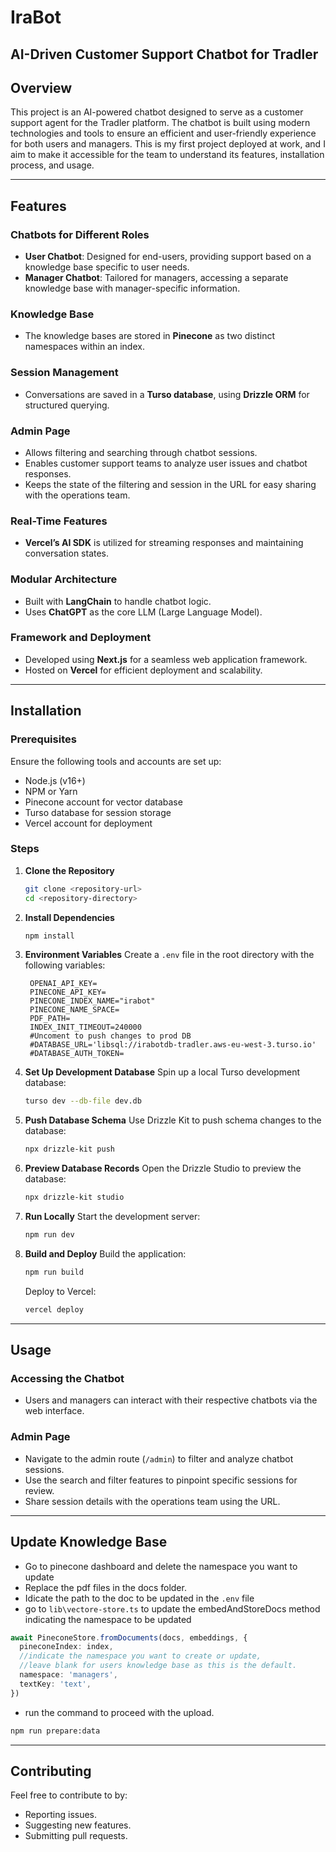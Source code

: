# IraBot

## AI-Driven Customer Support Chatbot for Tradler

## Overview

This project is an AI-powered chatbot designed to serve as a customer support agent for the Tradler platform. The chatbot is built using modern technologies and tools to ensure an efficient and user-friendly experience for both users and managers. This is my first project deployed at work, and I aim to make it accessible for the team to understand its features, installation process, and usage.

---

## Features

### Chatbots for Different Roles

- **User Chatbot**: Designed for end-users, providing support based on a knowledge base specific to user needs.
- **Manager Chatbot**: Tailored for managers, accessing a separate knowledge base with manager-specific information.

### Knowledge Base

- The knowledge bases are stored in **Pinecone** as two distinct namespaces within an index.

### Session Management

- Conversations are saved in a **Turso database**, using **Drizzle ORM** for structured querying.

### Admin Page

- Allows filtering and searching through chatbot sessions.
- Enables customer support teams to analyze user issues and chatbot responses.
- Keeps the state of the filtering and session in the URL for easy sharing with the operations team.

### Real-Time Features

- **Vercel’s AI SDK** is utilized for streaming responses and maintaining conversation states.

### Modular Architecture

- Built with **LangChain** to handle chatbot logic.
- Uses **ChatGPT** as the core LLM (Large Language Model).

### Framework and Deployment

- Developed using **Next.js** for a seamless web application framework.
- Hosted on **Vercel** for efficient deployment and scalability.

---

## Installation

### Prerequisites

Ensure the following tools and accounts are set up:

- Node.js (v16+)
- NPM or Yarn
- Pinecone account for vector database
- Turso database for session storage
- Vercel account for deployment

### Steps

1. **Clone the Repository**

   ```bash
   git clone <repository-url>
   cd <repository-directory>
   ```

2. **Install Dependencies**

   ```bash
   npm install
   ```

3. **Environment Variables**
   Create a `.env` file in the root directory with the following variables:

   ```env
    OPENAI_API_KEY=
    PINECONE_API_KEY=
    PINECONE_INDEX_NAME="irabot"
    PINECONE_NAME_SPACE=
    PDF_PATH=
    INDEX_INIT_TIMEOUT=240000
    #Uncoment to push changes to prod DB
    #DATABASE_URL='libsql://irabotdb-tradler.aws-eu-west-3.turso.io'
    #DATABASE_AUTH_TOKEN=
   ```

4. **Set Up Development Database**
   Spin up a local Turso development database:

   ```bash
   turso dev --db-file dev.db
   ```

5. **Push Database Schema**
   Use Drizzle Kit to push schema changes to the database:

   ```bash
   npx drizzle-kit push
   ```

6. **Preview Database Records**
   Open the Drizzle Studio to preview the database:

   ```bash
   npx drizzle-kit studio
   ```

7. **Run Locally**
   Start the development server:

   ```bash
   npm run dev
   ```

8. **Build and Deploy**
   Build the application:
   ```bash
   npm run build
   ```
   Deploy to Vercel:
   ```bash
   vercel deploy
   ```

---

## Usage

### Accessing the Chatbot

- Users and managers can interact with their respective chatbots via the web interface.

### Admin Page

- Navigate to the admin route (`/admin`) to filter and analyze chatbot sessions.
- Use the search and filter features to pinpoint specific sessions for review.
- Share session details with the operations team using the URL.

---

## Update Knowledge Base

- Go to pinecone dashboard and delete the namespace you want to update
- Replace the pdf files in the docs folder.
- Idicate the path to the doc to be updated in the `.env` file
- go to `lib\vectore-store.ts` to update the embedAndStoreDocs method indicating the namespace to be updated

```typescript
await PineconeStore.fromDocuments(docs, embeddings, {
  pineconeIndex: index,
  //indicate the namespace you want to create or update,
  //leave blank for users knowledge base as this is the default.
  namespace: 'managers',
  textKey: 'text',
})
```

- run the command to proceed with the upload.

```bash
npm run prepare:data
```

---

## Contributing

Feel free to contribute to by:

- Reporting issues.
- Suggesting new features.
- Submitting pull requests.
